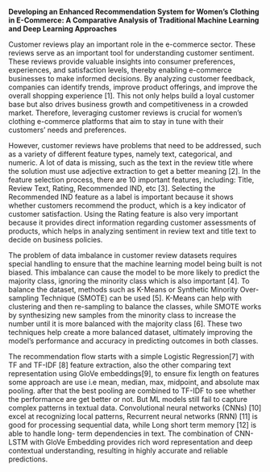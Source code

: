 **Developing an Enhanced Recommendation System for Women’s Clothing in E-Commerce: A Comparative Analysis of Traditional Machine Learning and Deep Learning Approaches**

Customer reviews play an important role in the e-commerce sector. These reviews serve as an important tool for understanding customer sentiment. These reviews provide valuable insights into consumer preferences, experiences, and satisfaction levels, thereby enabling e-commerce businesses to make informed decisions. By analyzing customer feedback, companies can identify trends, improve product offerings, and improve the overall shopping experience [1]. This not only helps build a loyal customer base but also drives business growth and competitiveness in a crowded market. Therefore, leveraging customer reviews is crucial for women’s clothing e-commerce platforms that aim to stay in tune with their customers’ needs and preferences.

However, customer reviews have problems that need to be addressed, such as a variety of different feature types, namely text, categorical, and numeric. A lot of data is missing, such as the text in the review title where the solution must use adjective extraction to get a better meaning [2]. In the feature selection process, there are 10 important features, including: Title, Review Text, Rating, Recommended IND, etc [3]. Selecting the Recommended IND feature as a label is important because it shows whether customers recommend the product, which is a key indicator of customer satisfaction. Using the Rating feature is also very important because it provides direct information regarding customer assessments of products, which helps in analyzing sentiment in review text and title text to decide on business policies.

The problem of data imbalance in customer review datasets requires special handling to ensure that the machine learning model being built is not biased. This imbalance can cause the model to be more likely to predict the majority class, ignoring the minority class which is also important [4]. To balance the dataset, methods such as K-Means or Synthetic Minority Over-sampling Technique (SMOTE) can be used [5]. K-Means can help with clustering and then re-sampling to balance the classes, while SMOTE works by synthesizing new samples from the minority class to increase the number until it is more balanced with the majority class [6]. These two techniques help create a more  balanced dataset, ultimately improving the model’s performance and accuracy in predicting outcomes in both classes.

The recommendation flow starts with a simple Logistic Regression[7] with TF and TF-IDF [8] feature extraction, also the other comparing text representation using GloVe embeddings[9], to ensure fix length on features some approach are use i.e mean, median, max, midpoint, and absolute max pooling. after that the best pooling are combined to TF-IDF to see whether the performance are get better or not. But ML models still fail to capture complex patterns in textual data. Convolutional neural networks (CNNs) [10] excel at recognizing local patterns, Recurrent neural networks (RNN) [11] is good for processing sequential data, while Long short term memory [12] is able to handle long- term dependencies in text. The combination of CNN-LSTM with GloVe Embedding provides rich word representation and deep contextual understanding, resulting in highly accurate and reliable predictions.
